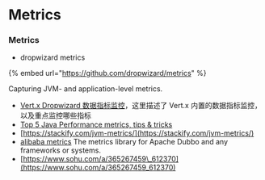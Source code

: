 # Metrics

### Metrics

* dropwizard metrics

{% embed url="https://github.com/dropwizard/metrics" %}

Capturing JVM- and application-level metrics.

* [Vert.x Dropwizard 数据指标监控](https://www.chkui.com/article/vertx/vertx_metrics_using_dropwizard)，这里描述了 Vert.x 内置的数据指标监控，以及重点监控哪些指标
* [Top 5 Java Performance metrics, tips & tricks](https://www.appdynamics.com/media/uploaded-files/1432056944/ebook-top-5-java-performance-metrics-tips-and-tricks.pdf)
* [https://stackify.com/jvm-metrics/](https://stackify.com/jvm-metrics/)
* [alibaba metrics](https://github.com/alibaba/metrics) The metrics library for Apache Dubbo and any frameworks or systems.
* [https://www.sohu.com/a/365267459\_612370](https://www.sohu.com/a/365267459_612370)


